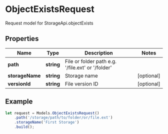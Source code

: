 # ObjectExistsRequest

Request model for StorageApi.objectExists

## Properties

Name | Type | Description | Notes
---- | ---- | ----------- | -----
**path** | **string**| File or folder path e.g. '/file.ext' or '/folder' |
**storageName** | **string**| Storage name | [optional]
**versionId** | **string**| File version ID | [optional]

## Example
```typescript
let request = Models.ObjectExistsRequest()
    .path('/storage/path/to/folder/or/file.ext')
    .storageName('First Storage')
    .build();
```
